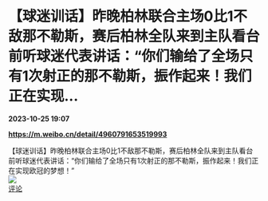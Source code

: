 # 【球迷训话】昨晚柏林联合主场0比1不敌那不勒斯，赛后柏林全队来到主队看台前听球迷代表讲话：“你们输给了全场只有1次射正的那不勒斯，振作起来！我们正在实现...

**2023-10-25 19:07**

**https://m.weibo.cn/detail/4960791653519993**

【球迷训话】昨晚柏林联合主场0比1不敌那不勒斯，赛后柏林全队来到主队看台前听球迷代表讲话：“你们输给了全场只有1次射正的那不勒斯，振作起来！我们正在实现欧冠的梦想！”  
![](https://img3.chouti.com/CHOUTI_231025_A97718D3B63048E6BD41006A0E1E610D.jpg)  
[评论](https://m.chouti.com/link/40402753)